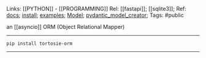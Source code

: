 Links: [[PYTHON]] - [[PROGRAMMING]]
Rel: [[fastapi]]; [[sqlite3]]; 
Ref: [docs](https://tortoise-orm.readthedocs.io/en/latest/index.html);  [install](https://tortoise-orm.readthedocs.io/en/latest/getting_started.html?highlight=install#installation); [examples](https://tortoise-orm.readthedocs.io/en/latest/examples/fastapi.html#example-fastapi); [Model](https://tortoise-orm.readthedocs.io/en/latest/models.html?highlight=Model); [pydantic_model_creator](https://tortoise-orm.readthedocs.io/en/latest/examples/pydantic.html?highlight=pydantic_model_creator); 
Tags: #public 

an [[asyncio]] ORM (Object Relational Mapper)

--- 

```pip install tortosie-orm```

--- 

